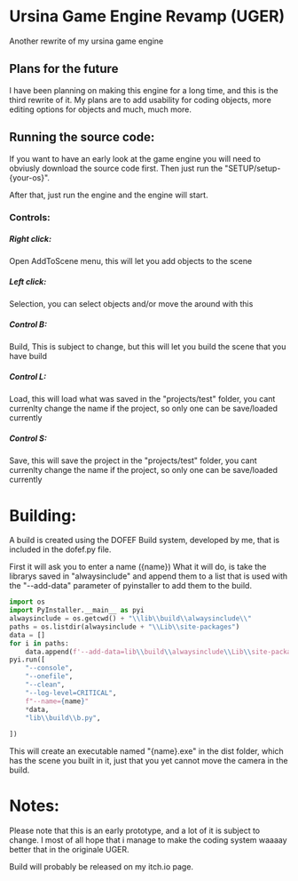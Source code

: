 # Ursina Game Engine Revamp (UGER)
Another rewrite of my ursina game engine

## Plans for the future
I have been planning on making this engine for a long time, and this is the third rewrite of it.
My plans are to add usability for coding objects, more editing options for objects and much, much more.

## Running the source code:
If you want to have an early look at the game engine you will need to obviusly download the source code first.
Then just run the "SETUP/setup-{your-os}".

After that, just run the engine and the engine will start.
### Controls:
##### Right click:
Open AddToScene menu, this will let you add objects to the scene
##### Left click:
Selection, you can select objects and/or move the around with this
##### Control B:
Build, This is subject to change, but this will let you build the scene that you have build
##### Control L:
Load, this will load what was saved in the "projects/test" folder, you cant currenlty change the name if the project, so only one can be save/loaded currently
##### Control S:
Save, this will save the project in the "projects/test" folder, you cant currenlty change the name if the project, so only one can be save/loaded currently

# Building:
A build is created using the DOFEF Build system, developed by me, that is included in the dofef.py file.

First it will ask you to enter a name ({name})
What it will do, is take the librarys saved in "alwaysinclude" and append them to a list that is used with the "--add-data" parameter of pyinstaller to add them to the build.
```python
import os
import PyInstaller.__main__ as pyi
alwaysinclude = os.getcwd() + "\\lib\\build\\alwaysinclude\\"
paths = os.listdir(alwaysinclude + "\\Lib\\site-packages")
data = []
for i in paths:
    data.append(f'--add-data=lib\\build\\alwaysinclude\\Lib\\site-packages\\{i};{i}')
pyi.run([
    "--console",
    "--onefile",
    "--clean",
    "--log-level=CRITICAL",
    f"--name={name}"
    *data,
    "lib\\build\\b.py",
        
])
```
This will create an executable named "{name}.exe" in the dist folder, which has the scene you built in it, just that you yet cannot move the camera in the build.


# Notes:
Please note that this is an early prototype, and a lot of it is subject to change.
I most of all hope that i manage to make the coding system waaaay better that in the originale UGER.

Build will probably be released on my itch.io page.